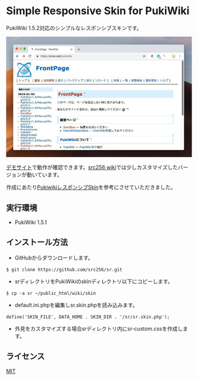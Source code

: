 Simple Responsive Skin for PukiWiki
===================================

PukiWiki 1.5.2対応のシンプルなレスポンシブスキンです。


![sr](sr.jpg)


[デモサイト](https://srcw.net/pukiwiki/)で動作が確認できます。[src256 wiki](https://srcw.net/wiki)では少しカスタマイズしたバージョンが動いています。

作成にあたり[PukiwikiレスポンシブSkin](http://reddog.s35.xrea.com/wiki/Pukiwiki%E3%83%AC%E3%82%B9%E3%83%9D%E3%83%B3%E3%82%B7%E3%83%96Skin.html)を参考にさせていただきました。

## 実行環境

- PukiWiki 1.5.1

## インストール方法

- GitHubからダウンロードします。
```
$ git clone https://github.com/src256/sr.git
```
- srディレクトリをPukiWikiのskinディレクトリ以下にコピーします。
```
$ cp -a sr ~/public_html/wiki/skin
```
- default.ini.phpを編集しsr.skin.phpを読み込みます。
```
define('SKIN_FILE', DATA_HOME . SKIN_DIR . '/sr/sr.skin.php');
```
- 外見をカスタマイズする場合srディレクトリ内にsr-custom.cssを作成します。


## ライセンス

[MIT](https://github.com/tcnksm/tool/blob/master/LICENCE)
